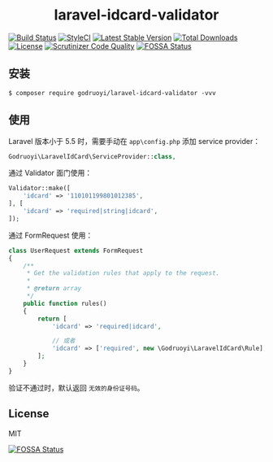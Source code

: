 <h1 align="center"> laravel-idcard-validator </h1>

[![Build Status](https://travis-ci.org/godruoyi/laravel-idcard-validator.svg?branch=master)](https://travis-ci.org/godruoyi/laravel-idcard-validator)
[![StyleCI](https://github.styleci.io/repos/181809132/shield?branch=master)](https://github.styleci.io/repos/181809132)
[![Latest Stable Version](https://poser.pugx.org/godruoyi/laravel-idcard-validator/v/stable)](https://packagist.org/packages/godruoyi/laravel-idcard-validator)
[![Total Downloads](https://poser.pugx.org/godruoyi/laravel-idcard-validator/downloads)](https://packagist.org/packages/godruoyi/laravel-idcard-validator)
[![License](https://poser.pugx.org/godruoyi/laravel-idcard-validator/license)](https://packagist.org/packages/godruoyi/laravel-idcard-validator)
[![Scrutinizer Code Quality](https://scrutinizer-ci.com/g/godruoyi/laravel-idcard-validator/badges/quality-score.png?b=master)](https://scrutinizer-ci.com/g/godruoyi/laravel-idcard-validator/?branch=master) [![FOSSA Status](https://app.fossa.io/api/projects/git%2Bgithub.com%2Fgodruoyi%2Flaravel-idcard-validator.svg?type=shield)](https://app.fossa.io/projects/git%2Bgithub.com%2Fgodruoyi%2Flaravel-idcard-validator?ref=badge_shield)


## 安装

```shell
$ composer require godruoyi/laravel-idcard-validator -vvv
```

## 使用

Laravel 版本小于 5.5 时，需要手动在 `app\config.php` 添加 service provider：

```php
Godruoyi\LaravelIdCard\ServiceProvider::class,
```

通过 Validator 面门使用：

```php
Validator::make([
    'idcard' => '110101199801012385',
], [
    'idcard' => 'required|string|idcard',
]);
```

通过 FormRequest 使用：

```php
class UserRequest extends FormRequest
{
    /**
     * Get the validation rules that apply to the request.
     *
     * @return array
     */
    public function rules()
    {
        return [
            'idcard' => 'required|idcard',

            // 或者
            'idcard' => ['required', new \Godruoyi\LaravelIdCard\Rule],
        ];
    }
}
```

验证不通过时，默认返回 `无效的身份证号码`。

## License

MIT

[![FOSSA Status](https://app.fossa.io/api/projects/git%2Bgithub.com%2Fgodruoyi%2Flaravel-idcard-validator.svg?type=large)](https://app.fossa.io/projects/git%2Bgithub.com%2Fgodruoyi%2Flaravel-idcard-validator?ref=badge_large)